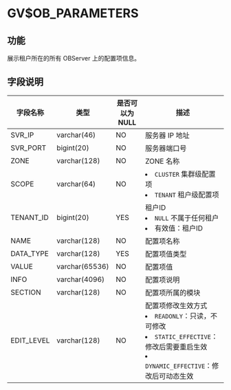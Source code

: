 GV$OB_PARAMETERS 
=====================================


功能 
-------------------

展示租户所在的所有 OBServer 上的配置项信息。

字段说明 
----------------------



|    字段名称    |       类型       | 是否可以为 NULL |                                                                                                                   描述                                                                                                                    |
|------------|----------------|------------|-----------------------------------------------------------------------------------------------------------------------------------------------------------------------------------------------------------------------------------------|
| SVR_IP     | varchar(46)    | NO         | 服务器 IP 地址                                                                                                                                                                                                                               |
| SVR_PORT   | bigint(20)     | NO         | 服务器端口号                                                                                                                                                                                                                                  |
| ZONE       | varchar(128)   | NO         | ZONE 名称                                                                                                                                                                                                                                   |
| SCOPE      | varchar(64)    | NO         | <li> `CLUSTER` 集群级配置项   <li> `TENANT` 租户级配置项                                                                                                               |
| TENANT_ID  | bigint(20)     | YES        | 租户ID <li> `NULL` 不属于任何租户   <li> 有效值：租户ID                                                                                                   |
| NAME       | varchar(128)   | NO         | 配置项名称                                                                                                                                                                                                                                   |
| DATA_TYPE  | varchar(128)   | YES        | 配置项值类型                                                                                                                                                                                                                                  |
| VALUE      | varchar(65536) | NO         | 配置项值                                                                                                                                                                                                                                    |
| INFO       | varchar(4096)  | NO         | 配置项说明                                                                                                                                                                                                                                   |
| SECTION    | varchar(128)   | NO         | 配置项所属的模块                                                                                                                                                                                                                                |
| EDIT_LEVEL | varchar(128)   | NO         | 配置项修改生效方式 <li> `READONLY`：只读，不可修改   <li> `STATIC_EFFECTIVE`：修改后需要重启生效   <li> `DYNAMIC_EFFECTIVE`：修改后可动态生效    |


